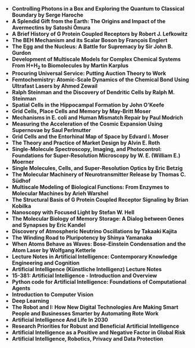 <ul>

                             
 <li><b><a target="_blank" href="img/ail(1).pdf" style="text-decoration:none;">Controlling Photons in a Box and Exploring the Quantum to Classical Boundary by Serge Haroche</a></b></li>
 <li><b><a target="_blank" href="img/ail(2).pdf" style="text-decoration:none;">A Splendid Gift from the Earth: The Origins and Impact of the Avermectins by Satoshi Ōmura</a></b></li>
<li><b><a target="_blank" href="img/ail(3).pdf" style="text-decoration:none;">A Brief History of G Protein Coupled Receptors by Robert J. Lefkowitz</a></b></li>
 <li><b><a target="_blank" href="img/ail(4).pdf" style="text-decoration:none;">The BEH Mechanism and its Scalar Boson by François Englert</a></b></li>                              
<li><b><a target="_blank" href="img/ail(5).pdf" style="text-decoration:none;">The Egg and the Nucleus: A Battle for Supremacy by Sir John B. Gurdon</a></b></li>
<li><b><a target="_blank" href="img/ail(6).pdf" style="text-decoration:none;">Development of Multiscale Models for Complex Chemical Systems From H+H<sub>2</sub> to Biomolecules by Martin Karplus</a></b></li>
 
  <li><b><a target="_blank" href="img/ail(7).pdf" style="text-decoration:none;">Procuring Universal Service: Putting Auction Theory to Work</a></b></li>
 <li><b><a target="_blank" href="img/ail(8).pdf" style="text-decoration:none;">Femtochemistry: Atomic-Scale Dynamics of the Chemical Bond Using Ultrafast Lasers by Ahmed Zewail</a></b></li>
   <li><b><a target="_blank" href="img/ail(9).pdf" style="text-decoration:none;">Ralph Steinman and the Discovery of Dendritic Cells by Ralph M. Steinman</a></b></li>                             
 <li><b><a target="_blank" href="img/ail(10).pdf" style="text-decoration:none;">Spatial Cells in the Hippocampal Formation by John O'Keefe </a></b></li>                              
<li><b><a target="_blank" href="img/ail(11).pdf" style="text-decoration:none;">Grid Cells, Place Cells and Memory by May-Britt Moser</a></b></li>
<li><b><a target="_blank" href="img/ail(12).pdf" style="text-decoration:none;">Mechanisms in E. coli and Human Mismatch Repair by Paul Modrich</a></b></li>
               <li><b><a target="_blank" href="img/ail(13).pdf" style="text-decoration:none;">Measuring the Acceleration of the Cosmic Expansion Using Supernovae by Saul Perlmutter</a></b></li>
                              
<li><b><a target="_blank" href="img/ail(14).pdf" style="text-decoration:none;">Grid Cells and the Entorhinal Map of Space by Edvard I. Moser</a></b></li>
<li><b><a target="_blank" href="img/ail(15).pdf" style="text-decoration:none;">The Theory and Practice of Market Design by Alvin E. Roth</a></b></li>



<li><b><a target="_blank" href="img/ail(16).pdf" style="text-decoration:none;">Single-Molecule Spectroscopy, Imaging, and Photocontrol: Foundations for Super-Resolution Microscopy by W. E. (William E.) Moerner</a></b></li>

  <li><b><a target="_blank" href="img/ail(17).pdf" style="text-decoration:none;">Single Molecules, Cells, and Super-Resolution Optics by Eric Betzig</a></b></li>   
  
<li><b><a target="_blank" href="img/ail(18).pdf" style="text-decoration:none;">The Molecular Machinery of Neurotransmitter Release by Thomas C. Südhof</a></b></li> 

<li><b><a target="_blank" href="img/ail(19).pdf" style="text-decoration:none;">Multiscale Modeling of Biological Functions: From Enzymes to Molecular Machines by Arieh Warshel </a></b></li>
 
<li><b><a target="_blank" href="img/ail(20).pdf" style="text-decoration:none;">The Structural Basis of G Protein Coupled Receptor Signaling by Brian Kobilka </a></b></li>

<li><b><a target="_blank" href="img/ail(21).pdf" style="text-decoration:none;">Nanoscopy with Focused Light by Stefan W. Hell</a></b></li>
 
  <li><b><a target="_blank" href="img/ail(22).pdf" style="text-decoration:none;">The Molecular Biology of Memory Storage: A Dialog between Genes and Synapses by Eric Kandel</a></b></li>                              

  <li><b><a target="_blank" href="img/ail(23).pdf" style="text-decoration:none;">Discovery of Atmospheric Neutrino Oscillations by Takaaki Kajita </a></b></li>
 
   <li><b><a target="_blank" href="img/ail(24).pdf" style="text-decoration:none;">The Winding Road to Pluripotency by Shinya Yamanaka</a></b></li>
 
   <li><b><a target="_blank" href="img/ail(25).pdf" style="text-decoration:none;">When Atoms Behave as Waves: Bose-Einstein Condensation and the Atom Laser by Wolfgang Ketterle</a></b></li>                              

  <li><b><a target="_blank" href="img/ail(18).pdf" style="text-decoration:none;">Lecture Notes in Artificial Intelligence: Contemporary Knowledge Engineering and Cognition </a></b></li>
 
   <li><b><a target="_blank" href="img/ail(25).pdf" style="text-decoration:none;">Artificial Intelligence (Künstliche Intelligenz) Lecture Notes </a></b></li>
 
   <li><b><a target="_blank" href="img/ail(26).pdf" style="text-decoration:none;">15-381: Artificial Intelligence - Introduction and Overview </a></b></li>
 
   <li><b><a target="_blank" href="img/ail(27).pdf" style="text-decoration:none;">Python code for Artificial Intelligence: Foundations of Computational Agents </a></b></li>                              

  <li><b><a target="_blank" href="img/ail(28).pdf" style="text-decoration:none;">Introduction to Computer Vision </a></b></li>
 
   <li><b><a target="_blank" href="img/ail(30).rar" style="text-decoration:none;">Deep Learning </a></b></li> 
 
   <li><b><a target="_blank" href="img/ail(29).pdf" style="text-decoration:none;">The Robot and I: How New Digital Technologies Are Making Smart People and Businesses Smarter by Automating Rote Work </a></b></li>
 
   <li><b><a target="_blank" href="img/ail(31).pdf" style="text-decoration:none;">Artificial Intelligence And Life In 2030 </a></b></li>                              

  <li><b><a target="_blank" href="img/ail(32).pdf" style="text-decoration:none;">Research Priorities for Robust and Beneficial Artificial Intelligence </a></b></li> 
 
  
   <li><b><a target="_blank" href="img/ail(33).pdf" style="text-decoration:none;">Artificial Intelligence as a Positive and Negative Factor in Global Risk</a></b></li>                              

  <li><b><a target="_blank" href="img/ail(34).pdf" style="text-decoration:none;">Artificial Intelligence, Robotics, Privacy and Data Protection </a></b></li> 
 
 
 
 
 
 
 
 
 
 
 
  </ul>
